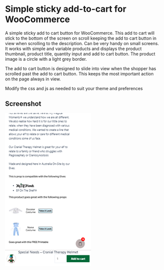# Simple sticky add-to-cart for WooCommerce
A simple sticky add to cart button for WooCommerce. This add to cart will stick to the bottom of the screen on scroll keeping the add to cart button in view when scrolling to the description. Can be very handy on small screens. It works with simple and variable products and displays the product thumbnail, product title, quantity input and add to cart button. The product image is a circle with a light grey border.

The add to cart button is designed to slide into view when the shopper has scrolled past the add to cart button. This keeps the most important action on the page always in view.

Modify the css and js as needed to suit your theme and preferences

## Screenshot

![alt text](/assets/sticky-add-to-cart.png)
